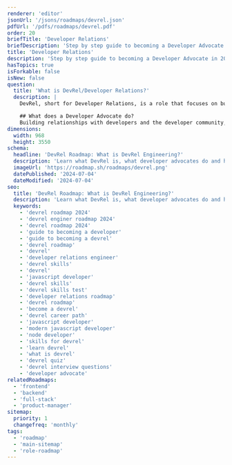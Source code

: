 ```yaml
---
renderer: 'editor'
jsonUrl: '/jsons/roadmaps/devrel.json'
pdfUrl: '/pdfs/roadmaps/devrel.pdf'
order: 20
briefTitle: 'Developer Relations'
briefDescription: 'Step by step guide to becoming a Developer Advocate in 2024'
title: 'Developer Relations'
description: 'Step by step guide to becoming a Developer Advocate in 2024'
hasTopics: true
isForkable: false
isNew: false
question:
  title: 'What is DevRel/Developer Relations?'
  description: |
    DevRel, short for Developer Relations, is a role that focuses on building relationships with developers and the developer community. DevRel professionals work to create a positive developer experience by providing technical resources, support, and advocacy. They often represent a company or organization at developer events, conferences, and online forums, and help developers understand and use the company's products and services. DevRel roles can vary widely depending on the organization, but typically involve a mix of technical expertise, communication skills, and community building.

    ## What does a Developer Advocate do?
    Building relationships with developers and the developer community, creating technical resources and content, representing the company at events and conferences, providing support and advocacy for developers, and helping developers understand and use the company's products and services.
dimensions:
  width: 968
  height: 3550
schema:
  headline: 'DevRel Roadmap: What is DevRel Engineering?'
  description: 'Learn what DevRel is, what developer advocates do and how to become one using our community-driven roadmap.'
  imageUrl: 'https://roadmap.sh/roadmaps/devrel.png'
  datePublished: '2024-07-04'
  dateModified: '2024-07-04'
seo:
  title: 'DevRel Roadmap: What is DevRel Engineering?'
  description: 'Learn what DevRel is, what developer advocates do and how to become one using our community-driven roadmap.'
  keywords:
    - 'devrel roadmap 2024'
    - 'devrel enginer roadmap 2024'
    - 'devrel roadmap 2024'
    - 'guide to becoming a developer'
    - 'guide to becoming a devrel'
    - 'devrel roadmap'
    - 'devrel'
    - 'developer relations engineer'
    - 'devrel skills'
    - 'devrel'
    - 'javascript developer'
    - 'devrel skills'
    - 'devrel skills test'
    - 'developer relations roadmap'
    - 'devrel roadmap'
    - 'become a devrel'
    - 'devrel career path'
    - 'javascript developer'
    - 'modern javascript developer'
    - 'node developer'
    - 'skills for devrel'
    - 'learn devrel'
    - 'what is devrel'
    - 'devrel quiz'
    - 'devrel interview questions'
    - 'developer advocate'
relatedRoadmaps:
  - 'frontend'
  - 'backend'
  - 'full-stack'
  - 'product-manager'
sitemap:
  priority: 1
  changefreq: 'monthly'
tags:
  - 'roadmap'
  - 'main-sitemap'
  - 'role-roadmap'
---
```

